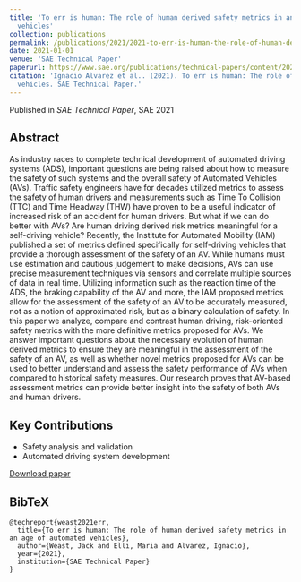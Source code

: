 ```yaml
---
title: 'To err is human: The role of human derived safety metrics in an age of automated
  vehicles'
collection: publications
permalink: /publications/2021/2021-to-err-is-human-the-role-of-human-derived-safety-m
date: 2021-01-01
venue: 'SAE Technical Paper'
paperurl: https://www.sae.org/publications/technical-papers/content/2021-01-0875/
citation: 'Ignacio Alvarez et al.. (2021). To err is human: The role of human derived safety metrics in an age of automated
  vehicles. SAE Technical Paper.'
---
```


Published in *SAE Technical Paper*, SAE 2021

## Abstract

As industry races to complete technical development of automated driving systems (ADS), important questions are being raised about how to measure the safety of such systems and the overall safety of Automated Vehicles (AVs). Traffic safety engineers have for decades utilized metrics to assess the safety of human drivers and measurements such as Time To Collision (TTC) and Time Headway (THW) have proven to be a useful indicator of increased risk of an accident for human drivers.
But what if we can do better with AVs? Are human driving derived risk metrics meaningful for a self-driving vehicle? Recently, the Institute for Automated Mobility (IAM) published a set of metrics defined specifically for self-driving vehicles that provide a thorough assessment of the safety of an AV. While humans must use estimation and cautious judgement to make decisions, AVs can use precise measurement techniques via sensors and correlate multiple sources of data in real time. Utilizing information such as the reaction time of the ADS, the braking capability of the AV and more, the IAM proposed metrics allow for the assessment of the safety of an AV to be accurately measured, not as a notion of approximated risk, but as a binary calculation of safety.
In this paper we analyze, compare and contrast human driving, risk-oriented safety metrics with the more definitive metrics proposed for AVs. We answer important questions about the necessary evolution of human derived metrics to ensure they are meaningful in the assessment of the safety of an AV, as well as whether novel metrics proposed for AVs can be used to better understand and assess the safety performance of AVs when compared to historical safety measures. Our research proves that AV-based assessment metrics can provide better insight into the safety of both AVs and human drivers.

## Key Contributions

* Safety analysis and validation
* Automated driving system development

[Download paper](https://www.sae.org/publications/technical-papers/content/2021-01-0875/)

## BibTeX

```
@techreport{weast2021err,
  title={To err is human: The role of human derived safety metrics in an age of automated vehicles},
  author={Weast, Jack and Elli, Maria and Alvarez, Ignacio},
  year={2021},
  institution={SAE Technical Paper}
}
```